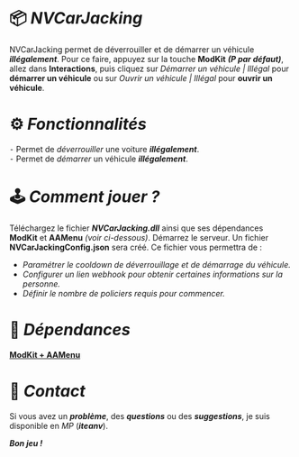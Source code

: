 # 📦 ***NVCarJacking***
NVCarJacking permet de déverrouiller et de démarrer un véhicule ***illégalement***. Pour ce faire, appuyez sur la touche **ModKit** ***(P par défaut)***, allez dans **Interactions**, puis cliquez sur *Démarrer un véhicule | Illégal* pour **démarrer un véhicule** ou sur *Ouvrir un véhicule | Illégal* pour **ouvrir un véhicule**.

# ⚙️ ***Fonctionnalités***
⁃ Permet de *déverrouiller* une voiture ***illégalement***.                
⁃ Permet de *démarrer* un véhicule ***illégalement***.

# 🕹️ ***Comment jouer ?***
Téléchargez le fichier ***NVCarJacking.dll*** ainsi que ses dépendances **ModKit** et **AAMenu** *(voir ci-dessous)*.
Démarrez le serveur. Un fichier **NVCarJackingConfig.json** sera créé.
Ce fichier vous permettra de :
- *Paramétrer le cooldown de déverrouillage et de démarrage du véhicule.*
- *Configurer un lien webhook pour obtenir certaines informations sur la personne.*
- *Définir le nombre de policiers requis pour commencer.*
# 📒 ***Dépendances***
**[ModKit + AAMenu]([https://github.com/IteaNV/NVAvis/releases](https://github.com/Aarnow/NovaLife_ModKit-Releases/releases/latest))**

# 🎫 ***Contact***
Si vous avez un ***problème***, des ***questions*** ou des ***suggestions***, je suis disponible en *MP* (***iteanv***).

***Bon jeu !***
